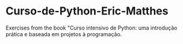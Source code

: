 # Curso-de-Python-Eric-Matthes
Exercises from the book "Curso intensivo de Python: uma introdução prática e baseada em projetos à programação.
